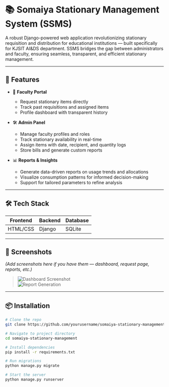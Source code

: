 # 📚 Somaiya Stationary Management System (SSMS)

A robust Django-powered web application revolutionizing stationary requisition and distribution for educational institutions — built specifically for KJSIT AI&DS department. SSMS bridges the gap between administrators and faculty, ensuring seamless, transparent, and efficient stationary management.

---

## 🚀 Features

- 📝 **Faculty Portal**
  - Request stationary items directly
  - Track past requisitions and assigned items
  - Profile dashboard with transparent history

- 🛠️ **Admin Panel**
  - Manage faculty profiles and roles
  - Track stationary availability in real-time
  - Assign items with date, recipient, and quantity logs
  - Store bills and generate custom reports

- 📊 **Reports & Insights**
  - Generate data-driven reports on usage trends and allocations
  - Visualize consumption patterns for informed decision-making
  - Support for tailored parameters to refine analysis

---

## 🛠️ Tech Stack

| Frontend | Backend | Database |
|----------|---------|----------|
| HTML/CSS | Django  | SQLite   |

---

## 📸 Screenshots  
*(Add screenshots here if you have them — dashboard, request page, reports, etc.)*  
> ![Dashboard Screenshot](link-to-image)  
> ![Report Generation](link-to-image)

---

## 📦 Installation

```bash
# Clone the repo
git clone https://github.com/yourusername/somaiya-stationary-management.git

# Navigate to project directory
cd somaiya-stationary-management

# Install dependencies
pip install -r requirements.txt

# Run migrations
python manage.py migrate

# Start the server
python manage.py runserver
